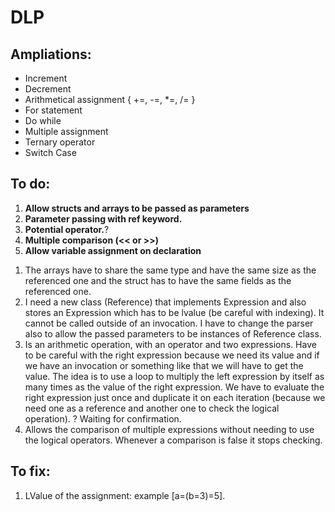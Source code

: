 # DLP

## Ampliations:
- Increment
- Decrement
- Arithmetical assignment { +=, -=, *=, /= }
- For statement
- Do while
- Multiple assignment
- Ternary operator
- Switch Case

## To do:
1) **Allow structs and arrays to be passed as parameters**
2) **Parameter passing with ref keyword.**
3) **Potential operator.**?
4) **Multiple comparison (<< or >>)**
5) **Allow variable assignment on declaration**

1. The arrays have to share the same type and have the same size as the referenced one and the struct has to have the same fields as the referenced one.
2. I need a new class (Reference) that implements Expression and also stores an Expression which has to be lvalue (be careful with indexing). It cannot be called outside of an invocation. I have to change the parser also to allow the passed parameters to be instances of Reference class.
3. Is an arithmetic operation, with an operator and two expressions. Have to be careful with the right expression because we need its value and if we have an invocation or something like that we will have to get the value. The idea is to use a loop to multiply the left expression by itself as many times as the value of the right expression. We have to evaluate the right expression just once and duplicate it on each iteration (because we need one as a reference and another one to check the logical operation). ? Waiting for confirmation.
4. Allows the comparison of multiple expressions without needing to use the logical operators. Whenever a comparison is false it stops checking.


## To fix:
1) LValue of the assignment: example [a=(b=3)=5].
